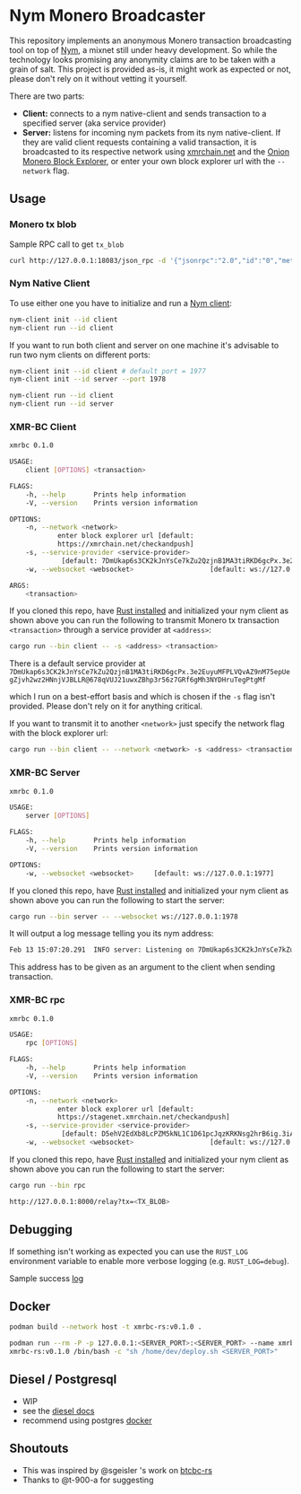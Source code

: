 # Nym Monero Broadcaster

This repository implements an anonymous Monero transaction broadcasting tool on top of
[Nym](https://github.com/nymtech/nym), a mixnet still under heavy development. So while the technology looks promising
any anonymity claims are to be taken with a grain of salt. This project is provided as-is, it might work as expected or
not, please don't rely on it without vetting it yourself. 

There are two parts:
* **Client:** connects to a nym native-client and sends transaction to a specified server (aka service provider)
* **Server:** listens for incoming nym packets from its nym native-client. If they are valid client requests containing a valid transaction, 
it is broadcasted to its respective network using [xmrchain.net](https://xmrchain.net/) and the [Onion Monero Block Explorer](https://github.com/moneroexamples/onion-monero-blockchain-explorer), or enter your own block explorer url with the `--network` flag.

## Usage
### Monero tx blob

Sample RPC call to get `tx_blob`

```bash
curl http://127.0.0.1:18083/json_rpc -d '{"jsonrpc":"2.0","id":"0","method":"transfer","params":{"destinations":[{"amount":1000000000,"address":"4abc..."}],"account_index":0,"subaddr_indices":[0],"priority":3,"ring_size":16, "do_not_relay": true, "get_tx_hex": true}}' -H 'Content-Type: application/json'
```

### Nym Native Client

To use either one you have to initialize and run a [Nym client](https://nymtech.net/docs/stable/developers/develop-with-nym/websocket-client):

```bash
nym-client init --id client
nym-client run --id client
```

If you want to run both client and server on one machine it's advisable to run two nym clients on different ports:

```bash
nym-client init --id client # default port = 1977
nym-client init --id server --port 1978

nym-client run --id client
nym-client run --id server
``` 

### XMR-BC Client

```bash
xmrbc 0.1.0

USAGE:
    client [OPTIONS] <transaction>

FLAGS:
    -h, --help       Prints help information
    -V, --version    Prints version information

OPTIONS:
    -n, --network <network>
            enter block explorer url [default:
            https://xmrchain.net/checkandpush]
    -s, --service-provider <service-provider>
             [default: 7DmUkap6s3CK2kJnYsCe7kZu2QzjnB1MA3tiRKD6gcPx.3e2EuyuMFPLVQvAZ9nM75epUegZjvh2wz2HNnjVJBLLR@678qVUJ21uwxZBhp3r56z7GRf6gMh3NYDHruTegPtgMf]
    -w, --websocket <websocket>                   [default: ws://127.0.0.1:1977]

ARGS:
    <transaction>   
```

If you cloned this repo, have [Rust installed](https://rustup.rs/) and initialized your nym client as shown above you
can run the following to transmit Monero tx transaction `<transaction>` through a service provider at `<address>`:

```bash
cargo run --bin client -- -s <address> <transaction>
```

There is a default service provider at `7DmUkap6s3CK2kJnYsCe7kZu2QzjnB1MA3tiRKD6gcPx.3e2EuyuMFPLVQvAZ9nM75epUegZjvh2wz2HNnjVJBLLR@678qVUJ21uwxZBhp3r56z7GRf6gMh3NYDHruTegPtgMf`

which I run on a best-effort basis and which is chosen if the `-s` flag isn't provided. Please don't rely on it for anything critical.

If you want to transmit it to another `<network>` just specify the network
flag with the block explorer url:

```bash
cargo run --bin client -- --network <network> -s <address> <transaction>
```

### XMR-BC Server

```bash
xmrbc 0.1.0

USAGE:
    server [OPTIONS]

FLAGS:
    -h, --help       Prints help information
    -V, --version    Prints version information

OPTIONS:
    -w, --websocket <websocket>     [default: ws://127.0.0.1:1977]
```

If you cloned this repo, have [Rust installed](https://rustup.rs/) and initialized your nym client as shown above you
can run the following to start the server:

```bash
cargo run --bin server -- --websocket ws://127.0.0.1:1978
```

It will output a log message telling you its nym address:

```bash
Feb 13 15:07:20.291  INFO server: Listening on 7DmUkap6s3CK2kJnYsCe7kZu2QzjnB1MA3tiRKD6gcPx.3e2EuyuMFPLVQvAZ9nM75epUegZjvh2wz2HNnjVJBLLR@678qVUJ21uwxZBhp3r56z7GRf6gMh3NYDHruTegPtgMf
```

This address has to be given as an argument to the client when sending transaction.

### XMR-BC rpc

```bash
xmrbc 0.1.0

USAGE:
    rpc [OPTIONS]

FLAGS:
    -h, --help       Prints help information
    -V, --version    Prints version information

OPTIONS:
    -n, --network <network>
            enter block explorer url [default:
            https://stagenet.xmrchain.net/checkandpush]
    -s, --service-provider <service-provider>
             [default: D5ehV2EdXb8LcPZM5kNL1C1D61pcJqzKRKNsg2hrB6ig.3iArACGGkrd5unbmqHBJkAWNqNRd29EA79aFWJZUxGwR@ERFGo6CbzLe51EZUgGJoYg2zsYnVXVVfLyB5CZ8P9vsU]
    -w, --websocket <websocket>                   [default: ws://127.0.0.1:1977]
```

If you cloned this repo, have [Rust installed](https://rustup.rs/) and initialized your nym client as shown above you
can run the following to start the server:

```bash
cargo run --bin rpc
```

```bash
http://127.0.0.1:8000/relay?tx=<TX_BLOB>
```


## Debugging
If something isn't working as expected you can use the `RUST_LOG` environment variable to enable more verbose logging
(e.g. `RUST_LOG=debug`).

Sample success [log](./success-log.md)

## Docker

```bash
podman build --network host -t xmrbc-rs:v0.1.0 .
```

```bash
podman run --rm -P -p 127.0.0.1:<SERVER_PORT>:<SERVER_PORT> --name xmrbc-rs \
xmrbc-rs:v0.1.0 /bin/bash -c "sh /home/dev/deploy.sh <SERVER_PORT>"
```

## Diesel / Postgresql

* WIP
* see the [diesel docs](https://crates.io/crates/diesel_cli)
* recommend using postgres [docker](https://hub.docker.com/_/postgres)

 
## Shoutouts
* This was inspired by @sgeisler 's work on [btcbc-rs](https://github.com/sgeisler/btcbc-rs)
* Thanks to @t-900-a for suggesting

